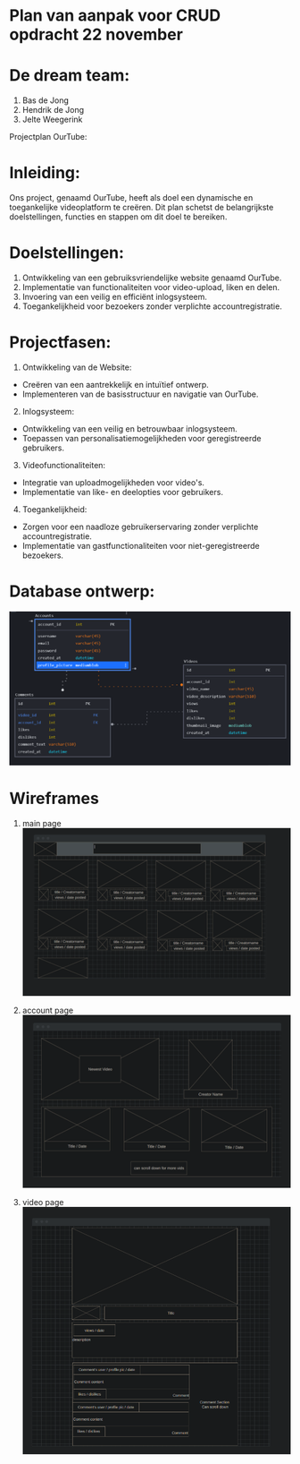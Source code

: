 # Plan van aanpak voor CRUD opdracht 22 november

# De dream team:

1. Bas de Jong
2. Hendrik de Jong
3. Jelte Weegerink

Projectplan OurTube:

# Inleiding:

Ons project, genaamd OurTube, heeft als doel een dynamische en toegankelijke videoplatform te creëren. Dit plan schetst de belangrijkste doelstellingen, functies en stappen om dit doel te bereiken.

# Doelstellingen:

1. Ontwikkeling van een gebruiksvriendelijke website genaamd OurTube.
2. Implementatie van functionaliteiten voor video-upload, liken en delen.
3. Invoering van een veilig en efficiënt inlogsysteem.
4. Toegankelijkheid voor bezoekers zonder verplichte accountregistratie.

# Projectfasen:

1. Ontwikkeling van de Website:

- Creëren van een aantrekkelijk en intuïtief ontwerp.
- Implementeren van de basisstructuur en navigatie van OurTube.

2. Inlogsysteem:

- Ontwikkeling van een veilig en betrouwbaar inlogsysteem.
- Toepassen van personalisatiemogelijkheden voor geregistreerde gebruikers.

3. Videofunctionaliteiten:

- Integratie van uploadmogelijkheden voor video's.
- Implementatie van like- en deelopties voor gebruikers.

4. Toegankelijkheid:

- Zorgen voor een naadloze gebruikerservaring zonder verplichte accountregistratie.
- Implementatie van gastfunctionaliteiten voor niet-geregistreerde bezoekers.

# Database ontwerp:

![Alt text](images/databaseDesign.png?raw=true "Optional Title")

# Wireframes

1. main page
   ![Alt text](images/mainpagewireframe.png?raw=true "Optional Title")

1. account page
   ![Alt text](images/profilepage.png?raw=true "Optional Title")

1. video page
   ![Alt text](images/videopage.png?raw=true "Optional Title")
